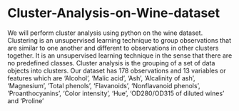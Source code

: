 # Cluster-Analysis-on-Wine-dataset
We will perform cluster analysis using python on the wine dataset. Clustering is an unsupervised learning technique to group observations that are similar to one another and different to observations in other clusters together. It is an unsupervised learning technique in the sense that there are no predefined classes. Cluster analysis is the grouping of a set of data objects into clusters.
Our dataset has 178 observations and 13 variables or features which are ‘Alcohol’, ‘Malic acid’, ‘Ash’, ‘Alcalinity of ash’, ‘Magnesium’, ’Total phenols’, ‘Flavanoids’, ‘Nonflavanoid phenols’, ’Proanthocyanins’, ‘Color intensity’, ‘Hue’, ‘OD280/OD315 of diluted wines’ and ‘Proline’
